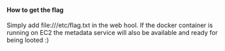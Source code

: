 #### How to get the flag 

Simply add file:///etc/flag.txt in the web hool. If the docker container is running on EC2 the metadata service will also be available and ready for being looted :)